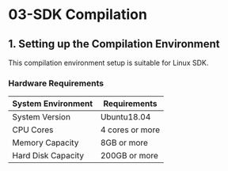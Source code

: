 # 03-SDK Compilation

## 1.  Setting up the Compilation Environment

This compilation environment setup is suitable for Linux SDK.

### Hardware Requirements
| System Environment   | Requirements          |
| ------ | ----------- |
| System Version   | Ubuntu18.04 |
| CPU Cores | 4 cores or more        |
| Memory Capacity   | 8GB or more       |
| Hard Disk Capacity   | 200GB or more     |





